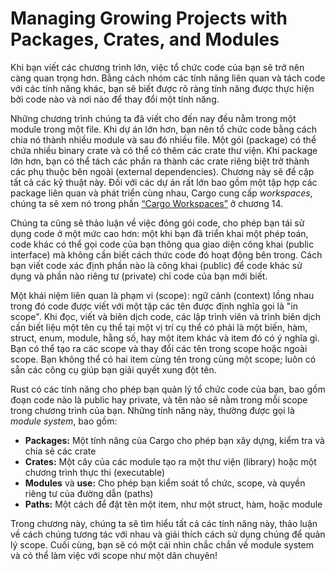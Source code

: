 # Managing Growing Projects with Packages, Crates, and Modules

Khi bạn viết các chương trình lớn, việc tổ chức code của bạn sẽ trở nên càng
quan trọng hơn. Bằng cách nhóm các tính năng liên quan và tách code với các
tính năng khác, bạn sẽ biết được rõ ràng tính năng được thực hiện bởi code
nào và nơi nào để thay đổi một tính năng.

Những chương trình chúng ta đã viết cho đến nay đều nằm trong một module trong
một file. Khi dự án lớn hơn, bạn nên tổ chức code bằng cách chia nó thành nhiều
module và sau đó nhiều file. Một gói (package) có thể chứa nhiều binary crate và
có thể có thêm các crate thư viện. Khi package lớn hơn, bạn có thể tách các
phần ra thành các crate riêng biệt trở thành các phụ thuộc bên ngoài (external 
dependencies). Chương này sẽ đề cập tất cả các kỹ thuật này. Đối với các dự án
rất lớn bao gồm một tập hợp các package liên quan và phát triển cùng nhau,
Cargo cung cấp  *workspaces*, chúng ta sẽ xem nó trong phần [“Cargo Workspaces”][workspaces]<!-- ignore --> ở chương 14.

Chúng ta cũng sẽ thảo luận về việc đóng gói code, cho phép bạn tái sử dụng code
ở một mức cao hơn: một khi bạn đã triển khai một phép toán, code khác có thể
gọi code của bạn thông qua giao diện công khai (public interface) mà không cần
biết cách thức code đó hoạt động bên trong. Cách bạn viết code xác định phần
nào là công khai (public) để code khác sử dụng và phần nào riêng tư (private)
chỉ code của bạn mới biết.

Một khái niệm liên quan là phạm vi (scope): ngữ cảnh (context) lồng nhau trong
đó code được viết với một tập các tên được định nghĩa gọi là "in scope". Khi
đọc, viết và biên dịch code, các lập trình viên và trình biên dịch cần biết
liệu một tên cụ thể tại một vị trí cụ thể có phải là một biến, hàm, struct,
enum, module, hằng số, hay một item khác và item đó có ý nghĩa gì. Bạn có thể
tạo ra các scope và thay đổi các tên trong scope hoặc ngoài scope. Bạn không
thể có hai item cùng tên trong cùng một scope; luôn có sẵn các công cụ giúp bạn
giải quyết xung đột tên.

Rust có các tính năng cho phép bạn quản lý tổ chức code của bạn, bao gồm
đoạn code nào là public hay private, và tên nào sẽ nằm trong mỗi scope trong
chương trình của bạn. Những tính năng này, thường được gọi là *module system*,
bao gồm:

* **Packages:** Một tính năng của Cargo cho phép bạn xây dựng, kiểm tra và chia
  sẻ các crate
* **Crates:** Một cây của các module tạo ra một thư viện (library) hoặc một chương trình thực thi (executable)
* **Modules** và **use:** Cho phép bạn kiểm soát tổ chức, scope, và quyền riêng tư của đường dẫn (paths)
* **Paths:** Một cách để đặt tên một item, như một struct, hàm, hoặc module

Trong chương này, chúng ta sẽ tìm hiểu tất cả các tính năng này, thảo luận về
cách chúng tương tác với nhau và giải thích cách sử dụng chúng để quản lý scope.
Cuối cùng, bạn sẽ có một cái nhìn chắc chắn về module system và có thể làm việc
với scope như một dân chuyên!

[workspaces]: ch14-03-cargo-workspaces.html
